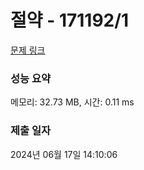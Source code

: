 # 절약 - 171192/1 

[문제 링크](https://level.goorm.io/exam/171192/%EC%A0%88%EC%95%BD/quiz/1) 

### 성능 요약

메모리: 32.73 MB, 시간: 0.11 ms

### 제출 일자

2024년 06월 17일 14:10:06

